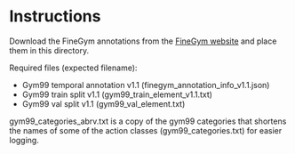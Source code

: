 # Instructions

Download the FineGym annotations from the [FineGym website](https://sdolivia.github.io/FineGym/#download) and place them in this directory.

Required files (expected filename):
* Gym99 temporal annotation v1.1 (finegym_annotation_info_v1.1.json)
* Gym99 train split v1.1 (gym99_train_element_v1.1.txt)
* Gym99 val split v1.1 (gym99_val_element.txt)

gym99_categories_abrv.txt is a copy of the gym99 categories that shortens the names of some of the action classes (gym99_categories.txt) for easier logging.